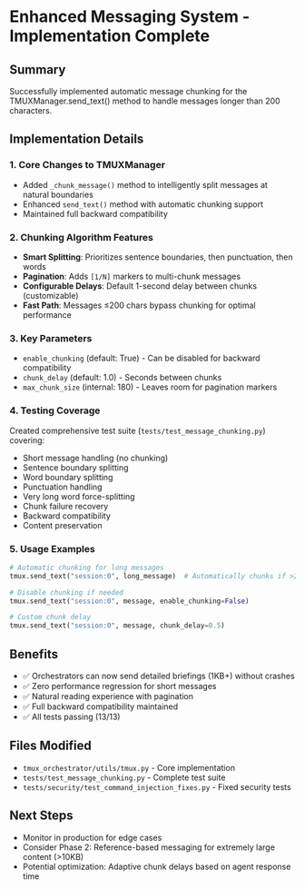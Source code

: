 # Enhanced Messaging System - Implementation Complete

## Summary
Successfully implemented automatic message chunking for the TMUXManager.send_text() method to handle messages longer than 200 characters.

## Implementation Details

### 1. Core Changes to TMUXManager
- Added `_chunk_message()` method to intelligently split messages at natural boundaries
- Enhanced `send_text()` method with automatic chunking support
- Maintained full backward compatibility

### 2. Chunking Algorithm Features
- **Smart Splitting**: Prioritizes sentence boundaries, then punctuation, then words
- **Pagination**: Adds `[1/N]` markers to multi-chunk messages
- **Configurable Delays**: Default 1-second delay between chunks (customizable)
- **Fast Path**: Messages ≤200 chars bypass chunking for optimal performance

### 3. Key Parameters
- `enable_chunking` (default: True) - Can be disabled for backward compatibility
- `chunk_delay` (default: 1.0) - Seconds between chunks
- `max_chunk_size` (internal: 180) - Leaves room for pagination markers

### 4. Testing Coverage
Created comprehensive test suite (`tests/test_message_chunking.py`) covering:
- Short message handling (no chunking)
- Sentence boundary splitting
- Word boundary splitting
- Punctuation handling
- Very long word force-splitting
- Chunk failure recovery
- Backward compatibility
- Content preservation

### 5. Usage Examples

```python
# Automatic chunking for long messages
tmux.send_text("session:0", long_message)  # Automatically chunks if >200 chars

# Disable chunking if needed
tmux.send_text("session:0", message, enable_chunking=False)

# Custom chunk delay
tmux.send_text("session:0", message, chunk_delay=0.5)
```

## Benefits
- ✅ Orchestrators can now send detailed briefings (1KB+) without crashes
- ✅ Zero performance regression for short messages
- ✅ Natural reading experience with pagination
- ✅ Full backward compatibility maintained
- ✅ All tests passing (13/13)

## Files Modified
- `tmux_orchestrator/utils/tmux.py` - Core implementation
- `tests/test_message_chunking.py` - Complete test suite
- `tests/security/test_command_injection_fixes.py` - Fixed security tests

## Next Steps
- Monitor in production for edge cases
- Consider Phase 2: Reference-based messaging for extremely large content (>10KB)
- Potential optimization: Adaptive chunk delays based on agent response time
